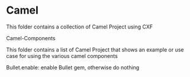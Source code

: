 Camel
=====
This folder contains a collection of Camel Project using CXF

Camel-Components

   This folder contains a list of Camel Project that shows an example or use case for using the various camel components 

Bullet.enable: enable Bullet gem, otherwise do nothing
